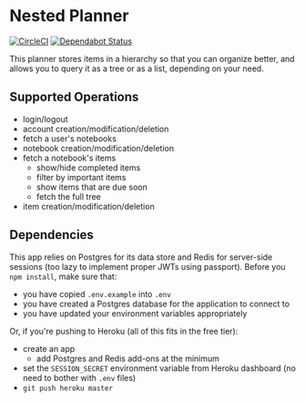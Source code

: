 # Nested Planner

[![CircleCI](https://circleci.com/gh/JaneJeon/nested-planner-api.svg?style=shield)](https://circleci.com/gh/JaneJeon/nested-planner-api) [![Dependabot Status](https://api.dependabot.com/badges/status?host=github&repo=JaneJeon/nested-planner-api)](https://dependabot.com)

This planner stores items in a hierarchy so that you can organize better, and allows you to query it as a tree or as a list, depending on your need.

## Supported Operations
- login/logout
- account creation/modification/deletion
- fetch a user's notebooks
- notebook creation/modification/deletion
- fetch a notebook's items
  - show/hide completed items
  - filter by important items
  - show items that are due soon
  - fetch the full tree
- item creation/modification/deletion

## Dependencies
This app relies on Postgres for its data store and Redis for server-side sessions (too lazy to implement proper JWTs using passport).
Before you `npm install`, make sure that:
- you have copied `.env.example` into `.env`
- you have created a Postgres database for the application to connect to
- you have updated your environment variables appropriately

Or, if you're pushing to Heroku (all of this fits in the free tier):
- create an app
  - add Postgres and Redis add-ons at the minimum
- set the `SESSION_SECRET` environment variable from Heroku dashboard (no need to bother with `.env` files)
- `git push heroku master`
